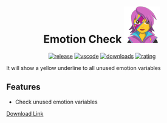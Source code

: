<div align="center">

# Emotion Check ![emotion-check-screenshot](images/logo-96x96.png)

[![release](https://img.shields.io/github/v/release/sifat009/emotion-check.svg)](https://github.com/sifat009/emotion-check/releases/latest) [![vscode](https://img.shields.io/badge/VS_Code-v0.7.0+-373277.svg?style=for-the-badge&logo=microsoft&logoColor=white&colorA=2b303b&colorB=7cb7ff)](https://code.visualstudio.com/updates/v1_26) [![downloads](https://img.shields.io/visual-studio-marketplace/d/Sifat.emotion-check?style=for-the-badge&logo=docusign&logoColor=white&colorA=2b303b&colorB=96E072)](https://marketplace.visualstudio.com/items?itemName=Sifat.emotion-check) [![rating](https://img.shields.io/visual-studio-marketplace/stars/Sifat.emotion-check?style=for-the-badge&logo=reverbnation&logoColor=white&colorA=2b303b&colorB=FFE66D)](https://marketplace.visualstudio.com/items?itemName=Sifat.emotion-check)

</div>

It will show a yellow underline to all unused emotion variables

## Features

- Check unused emotion variables

[Download Link](https://marketplace.visualstudio.com/items?itemName=Sifat.emotion-check)
